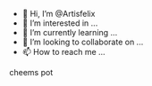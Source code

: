 - 👋 Hi, I’m @Artisfelix
- 👀 I’m interested in ...
- 🌱 I’m currently learning ...
- 💞️ I’m looking to collaborate on ...
- 📫 How to reach me ...

<!---
Artisfelix/Artisfelix is a ✨ special ✨ repository because its `README.md` (this file) appears on your GitHub profile.
You can click the Preview link to take a look at your changes.
--->cheems pot
